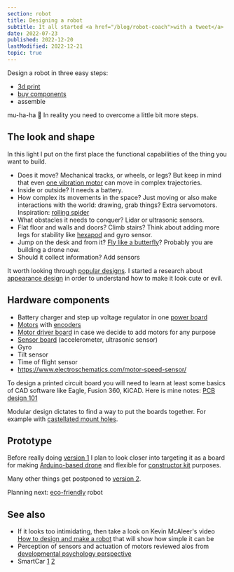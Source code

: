 ```yaml
---
section: robot
title: Designing a robot
subtitle: It all started <a href="/blog/robot-coach">with a tweet</a>
date: 2022-07-23
published: 2022-12-20
lastModified: 2022-12-21
topic: true
---
```


Design a robot in three easy steps:

- [3d print](/make/3d-printer-dilemma)
- [buy components](/make/where-to-buy-electronic-components-in-us)
- assemble

mu-ha-ha 🤣 In reality you need to overcome a little bit more steps.


## The look and shape

In this light I put on the first place the functional capabilities of the thing you want to build.

- Does it move? Mechanical tracks, or wheels, or legs? But keep in mind that even [one vibration motor](https://www.mdpi.com/2072-666X/13/8/1184) can move in complex trajectories.
- Inside or outside? It needs a battery.
- How complex its movements in the space? Just moving or also make interactions with the world: drawing, grab things? Extra servomotors. Inspiration: [rolling spider](https://www.youtube.com/watch?v=4z-aT8Wp2YQ)
- What obstacles it needs to conquer? Lidar or ultrasonic sensors. 
- Flat floor and walls and doors? Climb stairs? Think about adding more legs for stability like [hexapod](/make/robot/hexapod) and gyro sensor.
- Jump on the desk and from it? [Fly like a butterfly](https://www.science.org/doi/full/10.1126/sciadv.add3788)? Probably you are building a drone now.
- Should it collect information? Add sensors 

It worth looking through [popular designs](/make/robot/encyclopedia). I started a research about [appearance design](/make/robot/appearance-design) in order to understand how to make it look cute or evil.


## Hardware components

- Battery charger and step up voltage regulator in one [power board](/make/robot/power-board)
- [Motors](/make/robot/motors) with [encoders](https://www.pololu.com/product-info-merged/4761)
- [Motor driver board](/make/robot/motor-controller-board) in case we decide to add motors for any purpose
- [Sensor board](/make/robot/sensor-board) (accelerometer, ultrasonic sensor)
- Gyro
- Tilt sensor
- Time of flight sensor
- https://www.electroschematics.com/motor-speed-sensor/

To design a printed circuit board you will need to learn at least some basics of CAD software like Eagle, Fusion 360, KiCAD. Here is mine notes: [PCB design 101](/make/pcb-design-101)

Modular design dictates to find a way to put the boards together. For example with [castellated mount holes](/blog/castellated-vias).


## Prototype

Before really doing [version 1](/make/robot/prototype-1) I plan to look closer into targeting it as a board for making [Arduino-based drone](/make/robot/arduino-drone) and flexible for [constructor kit](/make/robot/constructor) purposes.

Many other things get postponed to [version 2](/make/robot/prototype-2).

Planning next: [eco-friendly](/make/robot/eco-friendly) robot
 
## See also

- If it looks too intimidating, then take a look on Kevin McAleer's video [How to design and make a robot](https://www.youtube.com/watch?v=lKxJUViQsW8) that will show how simple it can be
- Perception of sensors and actuation of motors reviewed alos from [developmental psychology perspective](/science/developmental-psychology-studies)
- SmartCar [1](https://www.pcbway.com/project/shareproject/Smartcar___Motors_board.html) [2](https://github.com/rosmo-robot/smartcar_shield#platform)

